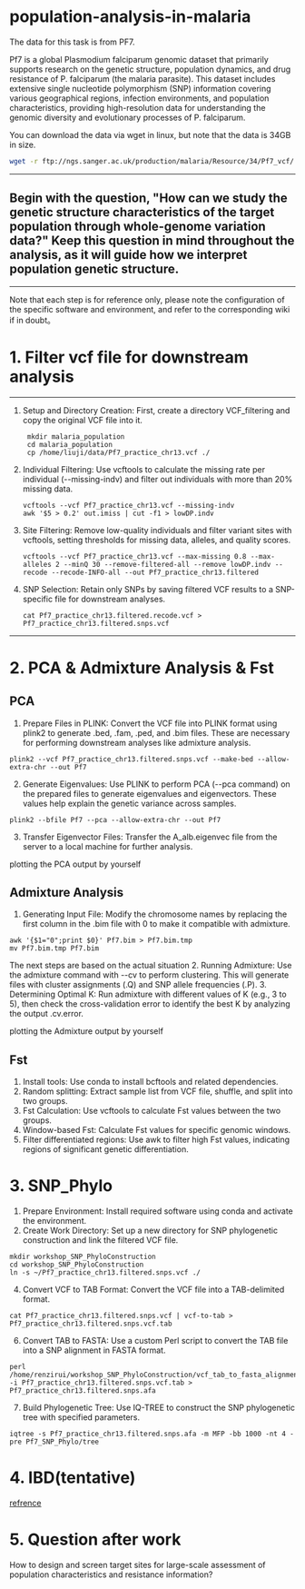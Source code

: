 # population-analysis-in-malaria
The data for this task is from PF7.

Pf7 is a global Plasmodium falciparum genomic dataset that primarily supports research on the genetic structure, population dynamics, and drug resistance of P. falciparum (the malaria parasite). This dataset includes extensive single nucleotide polymorphism (SNP) information covering various geographical regions, infection environments, and population characteristics, providing high-resolution data for understanding the genomic diversity and evolutionary processes of P. falciparum.

You can download the data via wget in linux, but note that the data is 34GB in size.

```bash
wget -r ftp://ngs.sanger.ac.uk/production/malaria/Resource/34/Pf7_vcf/
```

---
## Begin with the question, "How can we study the genetic structure characteristics of the target population through whole-genome variation data?" Keep this question in mind throughout the analysis, as it will guide how we interpret population genetic structure.
---

Note that each step is for reference only, please note the configuration of the specific software and environment, and refer to the corresponding wiki if in doubt。

# 1. Filter vcf file for downstream analysis
---
1. Setup and Directory Creation: First, create a directory VCF_filtering and copy the original VCF file into it.
   ```
    mkdir malaria_population
    cd malaria_population
    cp /home/liuji/data/Pf7_practice_chr13.vcf ./

   ```


2. Individual Filtering: Use vcftools to calculate the missing rate per individual (--missing-indv) and filter out individuals with more than 20% missing data.
   ```
   vcftools --vcf Pf7_practice_chr13.vcf --missing-indv
   awk '$5 > 0.2' out.imiss | cut -f1 > lowDP.indv
   ```
3. Site Filtering: Remove low-quality individuals and filter variant sites with vcftools, setting thresholds for missing data, alleles, and quality scores.
   ```
   vcftools --vcf Pf7_practice_chr13.vcf --max-missing 0.8 --max-alleles 2 --minQ 30 --remove-filtered-all --remove lowDP.indv --recode --recode-INFO-all --out Pf7_practice_chr13.filtered
   ```
4. SNP Selection: Retain only SNPs by saving filtered VCF results to a SNP-specific file for downstream analyses.
   ```
   cat Pf7_practice_chr13.filtered.recode.vcf > Pf7_practice_chr13.filtered.snps.vcf
   ```

---

# 2. PCA & Admixture Analysis & Fst
  ## PCA
   1. Prepare Files in PLINK: Convert the VCF file into PLINK format using plink2 to generate .bed, .fam, .ped, and .bim files. These are necessary for performing downstream analyses like admixture analysis.
  ```
  plink2 --vcf Pf7_practice_chr13.filtered.snps.vcf --make-bed --allow-extra-chr --out Pf7
  ```
   2. Generate Eigenvalues: Use PLINK to perform PCA (--pca command) on the prepared files to generate eigenvalues and eigenvectors. These values help explain the genetic variance across samples.
  ```
  plink2 --bfile Pf7 --pca --allow-extra-chr --out Pf7 
  ```
3. Transfer Eigenvector Files: Transfer the A_alb.eigenvec file from the server to a local machine for further analysis.
   
  plotting the PCA output by yourself

  ## Admixture Analysis
  1. Generating Input File: Modify the chromosome names by replacing the first column in the .bim file with 0 to make it compatible with admixture.
  ```
  awk '{$1="0";print $0}' Pf7.bim > Pf7.bim.tmp
  mv Pf7.bim.tmp Pf7.bim
  ```
  The next steps are based on the actual situation
  2. Running Admixture: Use the admixture command with --cv to perform clustering. This will generate files with cluster assignments (.Q) and SNP allele frequencies (.P).
  3. Determining Optimal K: Run admixture with different values of K (e.g., 3 to 5), then check the cross-validation error to identify the best K by analyzing the output .cv.error.


  plotting the Admixture output by yourself

  ## Fst
  1. Install tools: Use conda to install bcftools and related dependencies.
  2. Random splitting: Extract sample list from VCF file, shuffle, and split into two groups.
  3. Fst Calculation: Use vcftools to calculate Fst values between the two groups.
  4. Window-based Fst: Calculate Fst values for specific genomic windows.
  5. Filter differentiated regions: Use awk to filter high Fst values, indicating regions of significant genetic differentiation.

# 3. SNP_Phylo
  1. Prepare Environment: Install required software using conda and activate the environment.
  2. Create Work Directory: Set up a new directory for SNP phylogenetic construction and link the filtered VCF file.
  ```
  mkdir workshop_SNP_PhyloConstruction
  cd workshop_SNP_PhyloConstruction
  ln -s ~/Pf7_practice_chr13.filtered.snps.vcf ./
  ```
  4. Convert VCF to TAB Format: Convert the VCF file into a TAB-delimited format.
  ```
  cat Pf7_practice_chr13.filtered.snps.vcf | vcf-to-tab > Pf7_practice_chr13.filtered.snps.vcf.tab
  ```
  6. Convert TAB to FASTA: Use a custom Perl script to convert the TAB file into a SNP alignment in FASTA format.
  ```
  perl /home/renzirui/workshop_SNP_PhyloConstruction/vcf_tab_to_fasta_alignment.pl -i Pf7_practice_chr13.filtered.snps.vcf.tab > Pf7_practice_chr13.filtered.snps.afa
  ```
  7. Build Phylogenetic Tree: Use IQ-TREE to construct the SNP phylogenetic tree with specified parameters.
  ```
  iqtree -s Pf7_practice_chr13.filtered.snps.afa -m MFP -bb 1000 -nt 4 -pre Pf7_SNP_Phylo/tree
  ```
 # 4. IBD(tentative)
 [refrence](https://www.cog-genomics.org/plink2/ibd)

 # 5. Question after work

How to design and screen target sites for large-scale assessment of population characteristics and resistance information?
